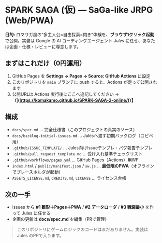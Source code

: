 # SPARK SAGA (仮) — SaGa-like JRPG (Web/PWA)

**目的:** ロマサガ風の“多主人公×自由探索×閃き”体験を、**ブラウザ1クリック起動**で公開。実装は Google の AI コーディングエージェント *Jules* に任せ、あなたは企画・仕様・レビューに専念します。

## まずはこれだけ（0円運用）
1. GitHub Pages を **Settings → Pages → Source: GitHub Actions** に設定
2. このリポジトリを `main` ブランチに push すると、Actions が走って公開されます
3. 公開URLは Actions 実行後にここへ追記してください → **（[(https://komakamo.github.io/SPARK-SAGA-2-online/)）】**

## 構成
- `docs/spec.md` … 完全仕様書（このプロジェクトの真実のソース）
- `docs/backlog-initial-issues.md` … Julesへ渡す初期バックログ（コピペ用）
- `.github/ISSUE_TEMPLATE/` … Jules向けIssueテンプレ・バグ報告テンプレ
- `.github/pull_request_template.md` … 受け入れ基準チェックリスト
- `.github/workflows/pages.yml` … GitHub Pages（Actions）用WF
- `index.html` / `public/manifest.json` / `sw.js` … **最低限のPWA**（オフラインでプレースホルダが起動）
- `ASSETS_LICENSE.md`, `CREDITS.md`, `LICENSE` … ライセンス台帳

## 次の一手
- Issues から **#1 雛形＋Pages＋PWA** / **#2 データローダ** / **#3 戦闘最小** を作って Jules に任せる
- 企画の更新は **docs/spec.md** を編集（PRで管理）

> このリポジトリにゲームロジックのコードはまだありません。実装は Jules のPRで入ります。
